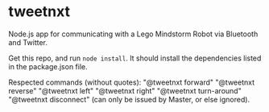 # tweetnxt
Node.js app for communicating with a Lego Mindstorm Robot via Bluetooth and Twitter.

Get this repo, and run `node install`. It should install the dependencies listed
in the package.json file.

Respected commands (without quotes):
"@tweetnxt forward"
"@tweetnxt reverse"
"@tweetnxt left"
"@tweetnxt right"
"@tweetnxt turn-around"
"@tweetnxt disconnect" (can only be issued by Master, or else ignored).
